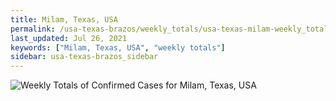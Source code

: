 ```yaml
---
title: Milam, Texas, USA
permalink: /usa-texas-brazos/weekly_totals/usa-texas-milam-weekly_totals.html
last_updated: Jul 26, 2021
keywords: ["Milam, Texas, USA", "weekly totals"]
sidebar: usa-texas-brazos_sidebar
---
```


![Weekly Totals of Confirmed Cases for Milam, Texas, USA](/covid_tracker/images/graphs/usa-texas-milam-weekly_totals_graph.png)
